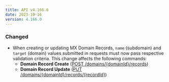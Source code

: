 ```yaml
---
title: API v4.166.0
date: 2023-10-16
version: 4.166.0
---
```


### Changed

* When creating or updating MX Domain Records, `name` (subdomain) and `target` (domain) values submitted in requests must now pass respective validation criteria. This change affects the following commands:
  * **Domain Record Create** ([POST /domains/{domainId}/records](/docs/api/domains/#domain-record-create))
  * **Domain Record Update** ([PUT /domains/{domainId}/records/{recordId}](/docs/api/domains/#domain-record-update))
